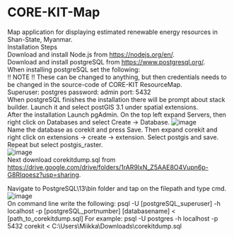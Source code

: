 # CORE-KIT-Map
Map application for displaying estimated renewable energy resources in Shan-State, Myanmar.
<br/>
Installation Steps
<br/>
Download and install Node.js from https://nodejs.org/en/.
<br/>
Download and install postgreSQL from https://www.postgresql.org/.
<br/>
When installing postgreSQL set the following:
<br/>
!! NOTE !!
These can be changed to anything, but then credentials needs to be changed in the source-code of CORE-KIT ResourceMap.
<br/>
Superuser: postgres
password: admin
port: 5432
<br/>
When postgreSQL finishes the installation there will be prompt about stack builder. Launch it and select postGIS 3.1 under spatial extensions.
<br/>
After the installation Launch pgAdmin.
On the top left expand Servers, then right click on Databases and select Create -> Database.
![image](https://user-images.githubusercontent.com/14816655/130365668-276755a6-1863-4d38-8313-3ec64b27dcb4.png)
<br/>
Name the database as corekit and press Save.
Then expand corekit and right click on extensions -> create -> extension. Select postgis and save.
Repeat but select postgis_raster.
<br/>
![image](https://user-images.githubusercontent.com/14816655/130365836-5236b9cf-2749-4e5f-ac7b-cc198ff5a466.png)
<br>
Next download corekitdump.sql from https://drive.google.com/drive/folders/1rAR9lxN_Z5AAE8O4Vupn6p-G8RIqoesz?usp=sharing.

Navigate to PostgreSQL\13\bin folder and tap on the filepath and type cmd.
![image](https://user-images.githubusercontent.com/14816655/130366812-cd04f874-b489-4ead-9df4-cf689c433452.png)
<br>
On command line write the following:
psql -U [postgreSQL_superuser] -h localhost -p [postgreSQL_portnumber] [databasename] < [path_to_corekitdump.sql]
For example: 
psql -U postgres -h localhost -p 5432 corekit < C:\Users\Miikka\Downloads\corekitdump.sql






